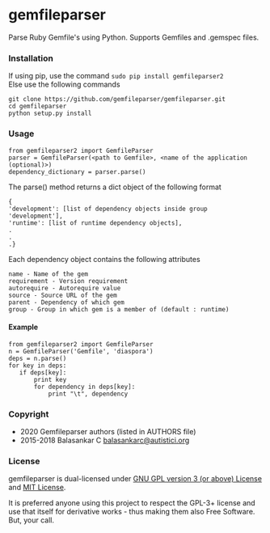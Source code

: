 # gemfileparser
Parse Ruby Gemfile's using Python. Supports Gemfiles and .gemspec files.

### Installation
If using pip, use the command `sudo pip install gemfileparser2`  
Else use the following commands
```
git clone https://github.com/gemfileparser/gemfileparser.git
cd gemfileparser
python setup.py install
```

### Usage
```
from gemfileparser2 import GemfileParser
parser = GemfileParser(<path to Gemfile>, <name of the application (optional)>)
dependency_dictionary = parser.parse()
```
The parse() method returns a dict object of the following format
```
{
'development': [list of dependency objects inside group 'development'],
'runtime': [list of runtime dependency objects],
.
.
.}
```
Each dependency object contains the following attributes
```
name - Name of the gem
requirement - Version requirement
autorequire - Autorequire value
source - Source URL of the gem
parent - Dependency of which gem
group - Group in which gem is a member of (default : runtime)
```

#### Example
```
from gemfileparser2 import GemfileParser
n = GemfileParser('Gemfile', 'diaspora')
deps = n.parse()
for key in deps:
   if deps[key]:
       print key
       for dependency in deps[key]:
           print "\t", dependency
```

### Copyright
* 2020 Gemfileparser authors (listed in AUTHORS file)
* 2015-2018 Balasankar C <balasankarc@autistici.org>

### License

gemfileparser is dual-licensed under [GNU GPL version 3 (or above) License](http://www.gnu.org/licenses/gpl)
and [MIT License](https://opensource.org/licenses/MIT).

It is preferred anyone using this project to respect the GPL-3+ license and use
that itself for derivative works - thus making them also Free Software. But,
your call.
